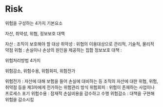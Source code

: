 # Risk

위험을 구성하는 4가지 기본요소

자산, 취약성, 위협, 정보보호 대책

자산 : 조직이 보호해야 할 대상
취약성 : 위협의 이용대상으로 관리적, 기술적, 물리적 약점
위협 : 손실이나 손상의 원인을 제공하는 집합
정보보호 대책 : 

위험처리방법 4가지

위험감소, 위험수용, 위험회피, 위험전가

위험전가 : 자산에 대해 보험을 들어 손실에 대비하는 등 조직의 자산에 대한 위협, 위험, 취약점 등을 제3자에게 전가하는 위험관리 방식
위험회피 : 위험이 존재하는 사업이나 프로세스 포기
위험수용 : 잠재적 손실비용을 감수하고 수행
위험감소 : 대책을 구현해 위험을 감소시킴